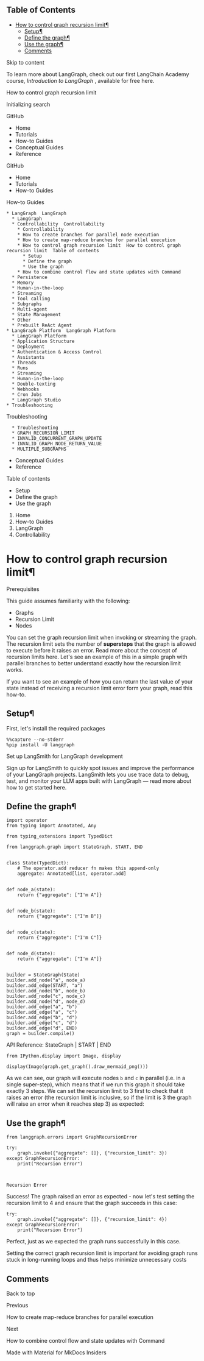 ## Table of Contents

- [How to control graph recursion limit¶](#how-to-control-graph-recursion-limit)
  - [Setup¶](#setup)
  - [Define the graph¶](#define-the-graph)
  - [Use the graph¶](#use-the-graph)
  - [Comments](#comments)

Skip to content

To learn more about LangGraph, check out our first LangChain Academy course,
_Introduction to LangGraph_ , available for free here.

How to control graph recursion limit

Initializing search

GitHub

  * Home 
  * Tutorials 
  * How-to Guides 
  * Conceptual Guides 
  * Reference 

GitHub

  * Home 
  * Tutorials 
  * How-to Guides 

How-to Guides

    * LangGraph  LangGraph 
      * LangGraph 
      * Controllability  Controllability 
        * Controllability 
        * How to create branches for parallel node execution 
        * How to create map-reduce branches for parallel execution 
        * How to control graph recursion limit  How to control graph recursion limit  Table of contents 
          * Setup 
          * Define the graph 
          * Use the graph 
        * How to combine control flow and state updates with Command 
      * Persistence 
      * Memory 
      * Human-in-the-loop 
      * Streaming 
      * Tool calling 
      * Subgraphs 
      * Multi-agent 
      * State Management 
      * Other 
      * Prebuilt ReAct Agent 
    * LangGraph Platform  LangGraph Platform 
      * LangGraph Platform 
      * Application Structure 
      * Deployment 
      * Authentication & Access Control 
      * Assistants 
      * Threads 
      * Runs 
      * Streaming 
      * Human-in-the-loop 
      * Double-texting 
      * Webhooks 
      * Cron Jobs 
      * LangGraph Studio 
    * Troubleshooting 

Troubleshooting

      * Troubleshooting 
      * GRAPH_RECURSION_LIMIT 
      * INVALID_CONCURRENT_GRAPH_UPDATE 
      * INVALID_GRAPH_NODE_RETURN_VALUE 
      * MULTIPLE_SUBGRAPHS 
  * Conceptual Guides 
  * Reference 

Table of contents

  * Setup 
  * Define the graph 
  * Use the graph 

  1. Home 
  2. How-to Guides 
  3. LangGraph 
  4. Controllability 

# How to control graph recursion limit¶

Prerequisites

This guide assumes familiarity with the following:

  * Graphs 
  * Recursion Limit 
  * Nodes 

You can set the graph recursion limit when invoking or streaming the graph.
The recursion limit sets the number of **supersteps** that the graph is
allowed to execute before it raises an error. Read more about the concept of
recursion limits here. Let's see an example of this in a simple graph with
parallel branches to better understand exactly how the recursion limit works.

If you want to see an example of how you can return the last value of your
state instead of receiving a recursion limit error form your graph, read this
how-to.

## Setup¶

First, let's install the required packages

    
    
    %%capture --no-stderr
    %pip install -U langgraph
    

Set up LangSmith for LangGraph development

Sign up for LangSmith to quickly spot issues and improve the performance of
your LangGraph projects. LangSmith lets you use trace data to debug, test, and
monitor your LLM apps built with LangGraph — read more about how to get
started here.

## Define the graph¶

    
    
    import operator
    from typing import Annotated, Any
    
    from typing_extensions import TypedDict
    
    from langgraph.graph import StateGraph, START, END
    
    
    class State(TypedDict):
        # The operator.add reducer fn makes this append-only
        aggregate: Annotated[list, operator.add]
    
    
    def node_a(state):
        return {"aggregate": ["I'm A"]}
    
    
    def node_b(state):
        return {"aggregate": ["I'm B"]}
    
    
    def node_c(state):
        return {"aggregate": ["I'm C"]}
    
    
    def node_d(state):
        return {"aggregate": ["I'm A"]}
    
    
    builder = StateGraph(State)
    builder.add_node("a", node_a)
    builder.add_edge(START, "a")
    builder.add_node("b", node_b)
    builder.add_node("c", node_c)
    builder.add_node("d", node_d)
    builder.add_edge("a", "b")
    builder.add_edge("a", "c")
    builder.add_edge("b", "d")
    builder.add_edge("c", "d")
    builder.add_edge("d", END)
    graph = builder.compile()
    

API Reference: StateGraph | START | END
    
    
    from IPython.display import Image, display
    
    display(Image(graph.get_graph().draw_mermaid_png()))
    

As we can see, our graph will execute nodes `b` and `c` in parallel (i.e. in a
single super-step), which means that if we run this graph it should take
exactly 3 steps. We can set the recursion limit to 3 first to check that it
raises an error (the recursion limit is inclusive, so if the limit is 3 the
graph will raise an error when it reaches step 3) as expected:

## Use the graph¶

    
    
    from langgraph.errors import GraphRecursionError
    
    try:
        graph.invoke({"aggregate": []}, {"recursion_limit": 3})
    except GraphRecursionError:
        print("Recursion Error")
    
    
    
    Recursion Error
    

Success! The graph raised an error as expected - now let's test setting the
recursion limit to 4 and ensure that the graph succeeds in this case:

    
    
    try:
        graph.invoke({"aggregate": []}, {"recursion_limit": 4})
    except GraphRecursionError:
        print("Recursion Error")
    

Perfect, just as we expected the graph runs successfully in this case.

Setting the correct graph recursion limit is important for avoiding graph runs
stuck in long-running loops and thus helps minimize unnecessary costs

## Comments

Back to top

Previous

How to create map-reduce branches for parallel execution

Next

How to combine control flow and state updates with Command

Made with  Material for MkDocs Insiders